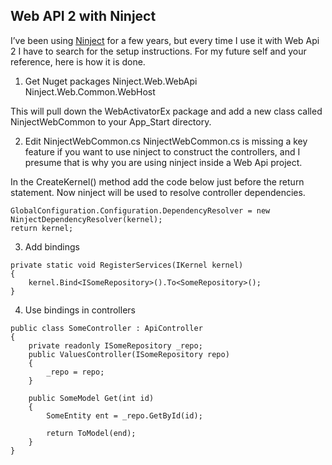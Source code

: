 ## Web API 2 with Ninject
I’ve been using [Ninject](https://http://www.ninject.org/) for a few years, but every time I use it with Web Api 2 I have to search for the setup instructions. For my future self and your reference, here is how it is done.

1. Get Nuget packages
Ninject.Web.WebApi
Ninject.Web.Common.WebHost

This will pull down the WebActivatorEx package and add a new class called NinjectWebCommon to your App_Start directory.

2. Edit NinjectWebCommon.cs
NinjectWebCommon.cs is missing a key feature if you want to use ninject to construct the controllers, and I presume that is why you are using ninject inside a Web Api project.

In the CreateKernel() method add the code below just before the return statement. Now ninject will be used to resolve controller dependencies.
```
GlobalConfiguration.Configuration.DependencyResolver = new NinjectDependencyResolver(kernel);
return kernel;
```

3. Add bindings
```
private static void RegisterServices(IKernel kernel)
{
    kernel.Bind<ISomeRepository>().To<SomeRepository>();
}
```
4. Use bindings in controllers
```
public class SomeController : ApiController
{
    private readonly ISomeRepository _repo;
    public ValuesController(ISomeRepository repo)
    {
        _repo = repo;
    }
 
    public SomeModel Get(int id)
    {
        SomeEntity ent = _repo.GetById(id);
        
        return ToModel(end);
    }
}
```
